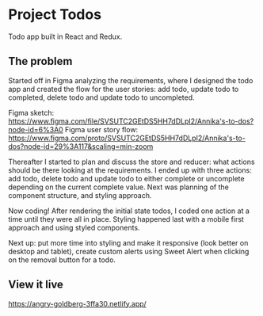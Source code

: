 # Project Todos

Todo app built in React and Redux.

## The problem

Started off in Figma analyzing the requirements, where I designed the todo app and created the flow for the user stories: add todo, update todo to completed, delete todo and update todo to uncompleted.

Figma sketch: https://www.figma.com/file/SVSUTC2GEtDS5HH7dDLpI2/Annika's-to-dos?node-id=6%3A0
Figma user story flow: https://www.figma.com/proto/SVSUTC2GEtDS5HH7dDLpI2/Annika's-to-dos?node-id=29%3A117&scaling=min-zoom

Thereafter I started to plan and discuss the store and reducer: what actions should be there looking at the requirements. I ended up with three actions: add todo, delete todo and update todo to either complete or uncomplete depending on the current complete value. Next was planning of the component structure, and styling approach.

Now coding! After rendering the initial state todos, I coded one action at a time until they were all in place. Styling happened last with a mobile first approach and using styled components.

Next up: put more time into styling and make it responsive (look better on desktop and tablet), create custom alerts using Sweet Alert when clicking on the removal button for a todo.

## View it live

https://angry-goldberg-3ffa30.netlify.app/
